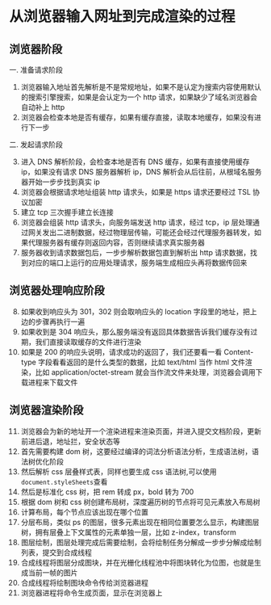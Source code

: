 # 从浏览器输入网址到完成渲染的过程

## 浏览器阶段

一. 准备请求阶段

1. 浏览器输入地址首先解析是不是常规地址，如果不是认定为搜索内容使用默认的搜索引擎搜索，如果是会认定为一个 http 请求，如果缺少了域名浏览器会自动补上 http
2. 浏览器会检查本地是否有缓存，如果有缓存直接，读取本地缓存，如果没有进行下一步

二. 发起请求阶段

3. 进入 DNS 解析阶段，会检查本地是否有 DNS 缓存，如果有直接使用缓存 ip，如果没有请求 DNS 服务器解析 ip，DNS 解析会从后往前，从根域名服务器开始一步步找到真实 ip
4. 浏览器会根据请求地址组装 http 请求头，如果是 https 请求还要经过 TSL 协议加密
5. 建立 tcp 三次握手建立长连接
6. 浏览器会组装 http 请求头，向服务端发送 http 请求，经过 tcp，ip 层处理通过网关发出二进制数据，经过物理层传输，可能还会经过代理服务器转发，如果代理服务器有缓存则返回内容，否则继续请求真实服务器
7. 服务器收到请求数据包后，一步步解析数据包直到解析出 http 请求数据，找到对应的端口上运行的应用处理请求，服务端生成相应头再将数据传回来

## 浏览器处理响应阶段

8. 如果收到响应头为 301，302 则会取响应头的 location 字段里的地址，把上边的步骤再执行一遍
9. 如果收到是 304 响应头，那么服务端没有返回具体数据告诉我们缓存没有过期，我们直接读取缓存的文件进行渲染
10. 如果是 200 的响应头说明，请求成功的返回了，我们还要看一看 Content-type 字段看看返回的是什么类型的数据，比如 text/html 当作 html 文件渲染，比如 application/octet-stream 就会当作流文件来处理，浏览器会调用下载进程来下载文件

## 浏览器渲染阶段

11. 浏览器会为新的地址开一个渲染进程来渲染页面，并进入提交文档阶段，更新前进后退，地址拦，安全状态等
12. 首先需要构建 dom 树，这要经过编译的词法分析语法分析，生成语法树，语法树优化阶段
13. 然后解析 css 层叠样式表，同样也要生成 css 语法树,可以使用`document.styleSheets`查看
14. 然后是标准化 css 树，把 rem 转成 px，bold 转为 700
15. 根据 dom 树和 css 树创建布局树，深度遍历树的节点将可见元素放入布局树
16. 计算布局，每个节点应该出现在哪个位置
17. 分层布局，类似 ps 的图层，很多元素出现在相同位置要怎么显示，构建图层树，拥有层叠上下文属性的元素单独一层，比如 z-index，transform
18. 图层绘制，图层处理完成后需要绘制，会将绘制任务分解成一步步分解成绘制列表，提交到合成线程
19. 合成线程将图层分成图块，并在光栅化线程池中将图块转化为位图，也就是生成当前一帧的图片
20. 合成线程将绘制图块命令传给浏览器进程
21. 浏览器进程将命令生成页面，显示在浏览器上
